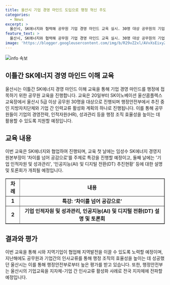 ```yaml
---
title: 울산시 기업 경영 마인드 도입으로 행정 혁신 주도
categories:
  - News
excerpt: >
  울산시, SK에너지와 협력해 공무원 기업 경영 마인드 교육 실시. 30명 대상 공무원의 기업 경영 마인드 이해 교육으로 시와 기업 간 협력 강화. SK에너지 콤플렉스에서 특강 및 견학 실시하여, 행정 조직의 효율성 향상 목표. 이에 대한 토론회도 예정되어 있으며, 울산시의 기업교육을 전국에 전파할 예정.
feature_text: >
  울산시, SK에너지와 협력해 공무원 기업 경영 마인드 교육 실시. 30명 대상 공무원의 기업 경영 마인드 이해 교육으로 시와 기업 간 협력 강화. SK에너지 콤플렉스에서 특강 및 견학 실시하여, 행정 조직의 효율성 향상 목표. 이에 대한 토론회도 예정되어 있으며, 울산시의 기업교육을 전국에 전파할 예정.
image: 'https://blogger.googleusercontent.com/img/b/R29vZ2xl/AVvXsEixyZcFfHzMRdzZMjFBmAUKJYCLCGyLL1o632UiGVXcaFdKo_bkvkuCioo0uUKlGfBVcT3P84aROyZIXSBEx3Aw5nCQ3pTgDom1WDC4m8eifvWiAmWEEVb4x6G_l8C0QH225ldMjyaFvpxGEBGNO37VmDTDMHGhJPq73UglMfDca1-0aw/s1600/blogspot.png'
---
```


<p><img src="https://blogger.googleusercontent.com/img/b/R29vZ2xl/AVvXsEixyZcFfHzMRdzZMjFBmAUKJYCLCGyLL1o632UiGVXcaFdKo_bkvkuCioo0uUKlGfBVcT3P84aROyZIXSBEx3Aw5nCQ3pTgDom1WDC4m8eifvWiAmWEEVb4x6G_l8C0QH225ldMjyaFvpxGEBGNO37VmDTDMHGhJPq73UglMfDca1-0aw/s1600/blogspot.png" alt="info 속보" /></p>

<h2 data-ke-size="size26">이틀간 SK에너지 경영 마인드 이해 교육</h2>

<p data-ke-size="size16">울산시는 이틀간 SK에너지 경영 마인드 이해 교육을 통해 기업 경영 마인드를 행정에 접목하기 위한 공무원 교육을 진행합니다. 교육은 20일부터 SK이노베이션 울산콤플렉스 교육장에서 울산시 5급 이상 공무원 30명을 대상으로 진행되며 행정안전부에서 추진 중인 지방자치단체와 기업 간 인력교류 활성화 계획의 하나로 진행됩니다. 이를 통해 공무원들이 기업의 경영전략, 인적자원(HR), 성과관리 등을 행정 조직 효율성을 높이는 데 활용할 수 있도록 지원할 예정입니다.</p>

<h2 data-ke-size="size26">교육 내용</h2>

<p data-ke-size="size16">이번 교육은 SK에너지와 협업하여 진행되며, 교육 첫 날에는 임성수 SK에너지 경영지원본부장이 ‘차이를 넘어 공감으로’를 주제로 특강을 진행할 예정이고, 둘째 날에는 '기업 인적자원 및 성과관리', '인공지능(AI) 및 디지털 전환(DT) 추진현황’ 등에 대한 설명 및 토론회가 개최될 예정입니다.</p>

<table style="width: 100%;" border="1">
    <tbody>
        <tr>
            <td style="text-align: center; height: 17px;"><b>차례</b></td>
            <td style="text-align: center; height: 17px;"><b>내용</b></td>
        </tr>
        <tr>
            <td style="text-align: center; height: 17px;"><b>1</b></td>
            <td style="text-align: center; height: 17px;"><b>특강: ‘차이를 넘어 공감으로’</b></td>
        </tr>
        <tr>
            <td style="text-align: center; height: 17px;"><b>2</b></td>
            <td style="text-align: center; height: 17px;"><b>기업 인적자원 및 성과관리, 인공지능(AI) 및 디지털 전환(DT) 설명 및 토론회</b></td>
        </tr>
    </tbody>
</table>

<h2 data-ke-size="size26">결과와 평가</h2>

<p data-ke-size="size16">이번 교육을 통해 시와 지역기업이 협업해 지역발전을 이끌 수 있도록 노력할 예정이며, 지난해에도 공무원과 기업간의 인사교류를 통해 행정 조직의 효율성을 높이는 데 성공했던 울산시는 이를 통해 행정안전부로부터 높은 평가를 받고 있습니다. 또한, 행정안전부는 울산시의 기업교육을 지자체-기업 간 인사교류 활성화 사례로 전국 지자체에 전파할 예정입니다.</p>

